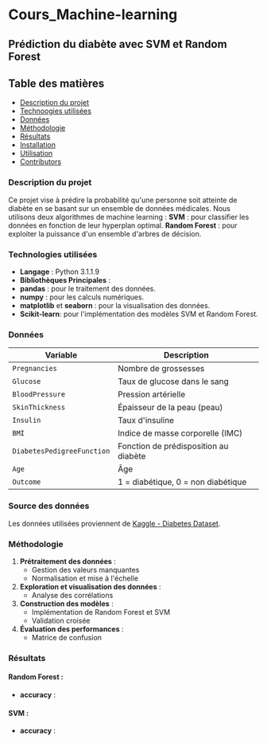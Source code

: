 # Cours_Machine-learning
## Prédiction du diabète avec SVM et Random Forest
## Table des matières
- [Description du projet](#descriptionduprojet)
- [Technoogies utilisées](#technologiesutilisées)
- [Données](#données)
- [Méthodologie](#méthodologie)
- [Résultats](#résultats)
- [Installation](#installation)
- [Utilisation](#utilisation)
- [Contributors](#contributeurs)

### Description du projet
Ce projet vise à prédire la probabilité qu'une personne soit atteinte de diabète en se basant sur un ensemble de données médicales. Nous utilisons deux algorithmes de machine learning :
**SVM** : pour classifier les données en fonction de leur hyperplan optimal.
**Random Forest** : pour exploiter la puissance d'un ensemble d'arbres de décision.


### Technologies utilisées
- **Langage** : Python 3.1.1.9
- **Bibliothèques Principales** :
- **pandas** : pour le traitement des données.
- **numpy** : pour les calculs numériques.
- **matplotlib** et **seaborn** : pour la visualisation des données.
- **Scikit-learn**: pour l'implémentation des modèles SVM et Random Forest.
### Données
| Variable                        | Description                              |
|---------------------------------|------------------------------------------|
| `Pregnancies`                   | Nombre de grossesses                     |
| `Glucose`                       | Taux de glucose dans le sang             |
| `BloodPressure`                 | Pression artérielle                      |
| `SkinThickness`                 | Épaisseur de la peau (peau)             |
| `Insulin`                       | Taux d'insuline                          |
| `BMI`                           | Indice de masse corporelle (IMC)        |
| `DiabetesPedigreeFunction`      | Fonction de prédisposition au diabète   |
| `Age`                           | Âge                      |
| `Outcome`                       | 1 = diabétique, 0 = non diabétique        |

###  Source des données
Les données utilisées proviennent de [Kaggle - Diabetes Dataset](https://www.kaggle.com/datasets/mathchi/diabetes-data-set).

### Méthodologie
1. **Prétraitement des données** :
   - Gestion des valeurs manquantes
   - Normalisation et mise à l'échelle
2. **Exploration et visualisation des données** :
   - Analyse des corrélations
3. **Construction des modèles** :
   - Implémentation de Random Forest et SVM
   - Validation croisée 
4. **Évaluation des performances** :
   - Matrice de confusion
     
### Résultats
#### Random Forest :
- **accuracy** :

#### SVM :
- **accuracy** : 


   


